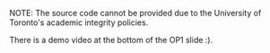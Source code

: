 NOTE: The source code cannot be provided due to the University of Toronto's academic integrity policies.

There is a demo video at the bottom of the OP1 slide :).
